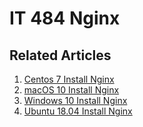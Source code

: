 # IT 484 Nginx

## Related Articles
1. [Centos 7 Install Nginx](https://www.ruoxue.org/it-484-centos-7-install-nginx/)
2. [macOS 10 Install Nginx](https://www.ruoxue.org/it-484-macos-10-install-nginx/)
3. [Windows 10 Install Nginx](https://www.ruoxue.org/it-484-windows-10-install-nginx/)
4. [Ubuntu 18.04 Install Nginx](https://www.ruoxue.org/it-484-ubuntu-18.04-install-nginx/)

